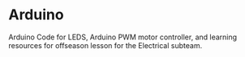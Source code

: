 # Arduino
Arduino Code for LEDS, Arduino PWM motor controller, and learning resources for offseason lesson for the Electrical subteam.
